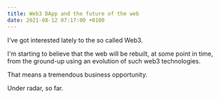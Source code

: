 ```yaml
---
title: Web3 DApp and the future of the web
date: 2021-08-12 07:17:00 +0100
---
```




I've got interested lately to the so called Web3.

I'm starting to believe that the web will be rebuilt, at some point in time, from the ground-up using an evolution of such web3 technologies.

That means a tremendous business opportunity.

Under radar, so far.